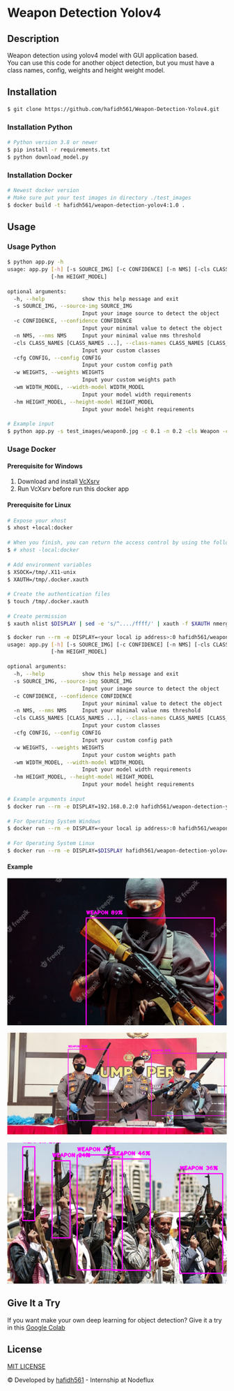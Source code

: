 # Weapon Detection Yolov4

## Description

Weapon detection using yolov4 model with GUI application based. <br>
You can use this code for another object detection, but you must have a class names, config, weights and height weight model.

## Installation

```bash
$ git clone https://github.com/hafidh561/Weapon-Detection-Yolov4.git
```

### Installation Python

```bash
# Python version 3.8 or newer
$ pip install -r requirements.txt
$ python download_model.py
```

### Installation Docker

```bash
# Newest docker version
# Make sure put your test images in directory ./test_images
$ docker build -t hafidh561/weapon-detection-yolov4:1.0 .
```

## Usage

### Usage Python

```bash
$ python app.py -h
usage: app.py [-h] [-s SOURCE_IMG] [-c CONFIDENCE] [-n NMS] [-cls CLASS_NAMES [CLASS_NAMES ...]] [-cfg CONFIG] [-w WEIGHTS] [-wm WIDTH_MODEL]
              [-hm HEIGHT_MODEL]

optional arguments:
  -h, --help            show this help message and exit
  -s SOURCE_IMG, --source-img SOURCE_IMG
                        Input your image source to detect the object
  -c CONFIDENCE, --confidence CONFIDENCE
                        Input your minimal value to detect the object
  -n NMS, --nms NMS     Input your minimal value nms threshold
  -cls CLASS_NAMES [CLASS_NAMES ...], --class-names CLASS_NAMES [CLASS_NAMES ...]
                        Input your custom classes
  -cfg CONFIG, --config CONFIG
                        Input your custom config path
  -w WEIGHTS, --weights WEIGHTS
                        Input your custom weights path
  -wm WIDTH_MODEL, --width-model WIDTH_MODEL
                        Input your model width requirements
  -hm HEIGHT_MODEL, --height-model HEIGHT_MODEL
                        Input your model height requirements

# Example input
$ python app.py -s test_images/weapon0.jpg -c 0.1 -n 0.2 -cls Weapon -cfg yolov4-custom.cfg -w yolov4-custom_last.weights -wm 416 -hm 416
```

### Usage Docker

#### Prerequisite for Windows

1. Download and install [VcXsrv](https://sourceforge.net/projects/vcxsrv/)
2. Run VcXsrv before run this docker app

#### Prerequisite for Linux

```bash
# Expose your xhost
$ xhost +local:docker

# When you finish, you can return the access control by using the following
$ # xhost -local:docker

# Add environment variables
$ XSOCK=/tmp/.X11-unix
$ XAUTH=/tmp/.docker.xauth

# Create the authentication files
$ touch /tmp/.docker.xauth

# Create permission
$ xauth nlist $DISPLAY | sed -e 's/^..../ffff/' | xauth -f $XAUTH nmerge -
```

```bash
$ docker run --rm -e DISPLAY=<your local ip address>:0 hafidh561/weapon-detection-yolov4:1.0 -h
usage: app.py [-h] [-s SOURCE_IMG] [-c CONFIDENCE] [-n NMS] [-cls CLASS_NAMES [CLASS_NAMES ...]] [-cfg CONFIG] [-w WEIGHTS] [-wm WIDTH_MODEL]
              [-hm HEIGHT_MODEL]

optional arguments:
  -h, --help            show this help message and exit
  -s SOURCE_IMG, --source-img SOURCE_IMG
                        Input your image source to detect the object
  -c CONFIDENCE, --confidence CONFIDENCE
                        Input your minimal value to detect the object
  -n NMS, --nms NMS     Input your minimal value nms threshold
  -cls CLASS_NAMES [CLASS_NAMES ...], --class-names CLASS_NAMES [CLASS_NAMES ...]
                        Input your custom classes
  -cfg CONFIG, --config CONFIG
                        Input your custom config path
  -w WEIGHTS, --weights WEIGHTS
                        Input your custom weights path
  -wm WIDTH_MODEL, --width-model WIDTH_MODEL
                        Input your model width requirements
  -hm HEIGHT_MODEL, --height-model HEIGHT_MODEL
                        Input your model height requirements

# Example arguments input
$ docker run --rm -e DISPLAY=192.168.0.2:0 hafidh561/weapon-detection-yolov4:1.0 -s test_images/weapon0.jpg -c 0.1 -n 0.2 -cls Weapon -cfg yolov4-custom.cfg -w yolov4-custom_last.weights -wm 416 -hm 416

# For Operating System Windows
$ docker run --rm -e DISPLAY=<your local ip address>:0 hafidh561/weapon-detection-yolov4:1.0

# For Operating System Linux
$ docker run --rm -e DISPLAY=$DISPLAY hafidh561/weapon-detection-yolov4:1.0
```

#### Example

![result0](./screenshots/result0.png)

![result1](./screenshots/result1.png)

![result2](./screenshots/result2.png)

## Give It a Try

If you want make your own deep learning for object detection? Give it a try in this [Google Colab](https://colab.research.google.com/github/hafidh561/Weapon-Detection-Yolov4/blob/main/jupyter_notebook/train_model.ipynb)

## License

[MIT LICENSE](./LICENSE)

© Developed by [hafidh561](https://github.com/hafidh561) - Internship at Nodeflux
